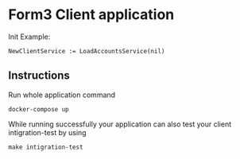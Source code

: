 # Form3 Client application

Init Example:
```
NewClientService := LoadAccountsService(nil)
```

## Instructions
Run whole application command
```
docker-compose up
```

While running successfully your application can also test your client intigration-test by using 
```
make intigration-test
```

